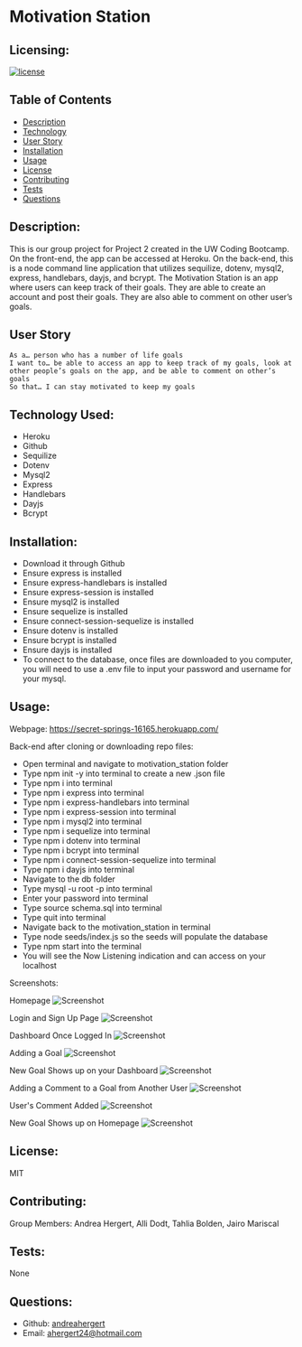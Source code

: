 # Motivation Station

## Licensing:
[![license](https://img.shields.io/badge/license-MIT-blue)](https://shields.io)

## Table of Contents 
- [Description](#description)
- [Technology](#technology)
- [User Story](#user)
- [Installation](#installation)
- [Usage](#usage)
- [License](#license)
- [Contributing](#contributing)
- [Tests](#tests)
- [Questions](#questions)

## Description:
This is our group project for Project 2 created in the UW Coding Bootcamp. On the front-end, the app can be accessed at Heroku.  On the back-end, this is a node command line application that utilizes sequilize, dotenv, mysql2, express, handlebars, dayjs, and bcrypt.  The Motivation Station is an app where users can keep track of their goals.  They are able to create an account and post their goals.  They are also able to comment on other user’s goals.  

## User Story 
	As a… person who has a number of life goals
	I want to… be able to access an app to keep track of my goals, look at other people’s goals on the app, and be able to comment on other’s goals
	So that… I can stay motivated to keep my goals


## Technology Used:
- Heroku
- Github
- Sequilize
- Dotenv
- Mysql2
- Express
- Handlebars
- Dayjs
- Bcrypt


## Installation:
- Download it through Github
- Ensure express is installed
- Ensure express-handlebars is installed
- Ensure express-session is installed
- Ensure mysql2 is installed
- Ensure sequelize is installed
- Ensure connect-session-sequelize is installed
- Ensure dotenv is installed
- Ensure bcrypt is installed
- Ensure dayjs is installed
- To connect to the database, once files are downloaded to you computer, you will need to use a .env file to input your password and username for your mysql.

## Usage:

Webpage: https://secret-springs-16165.herokuapp.com/

Back-end after cloning or downloading repo files:
- Open terminal and navigate to motivation_station folder
- Type npm init -y into terminal to create a new .json file
- Type npm i into terminal
- Type npm i express into terminal
- Type npm i express-handlebars into terminal
- Type npm i express-session into terminal
- Type npm i mysql2 into terminal
- Type npm i sequelize into terminal
- Type npm i dotenv into terminal
- Type npm i bcrypt into terminal
- Type npm i connect-session-sequelize into terminal
- Type npm i dayjs into terminal
- Navigate to the db folder
- Type mysql -u root -p into terminal
- Enter your password into terminal
- Type source schema.sql into terminal
- Type quit into terminal
- Navigate back to the motivation_station in terminal
- Type node seeds/index.js so the seeds will populate the database
- Type npm start into the terminal
- You will see the Now Listening indication and can access on your localhost


Screenshots:

Homepage
![Screenshot](assets/img/screenshot1.png)


Login and Sign Up Page
![Screenshot](assets/img/screenshot2.png)


Dashboard Once Logged In
![Screenshot](assets/img/screenshot3.png)


Adding a Goal
![Screenshot](assets/img/screenshot4.png)


New Goal Shows up on your Dashboard
![Screenshot](assets/img/screenshot5.png)


Adding a Comment to a Goal from Another User
![Screenshot](assets/img/screenshot6.png)


User's Comment Added
![Screenshot](assets/img/screenshot7.png)


New Goal Shows up on Homepage
![Screenshot](assets/img/screenshot8.png)



## License:
MIT

## Contributing:
Group Members:
Andrea Hergert,
Alli Dodt,
Tahlia Bolden,
Jairo Mariscal

## Tests:
None

## Questions:
- Github: [andreahergert](https://github.com/andreahergert)
- Email: ahergert24@hotmail.com 